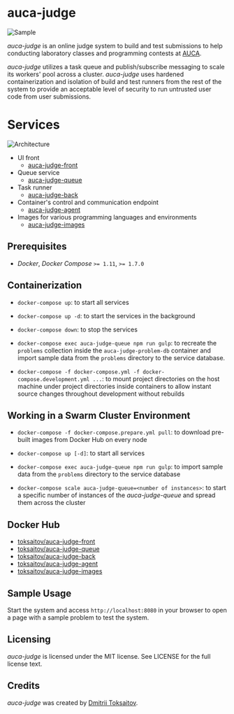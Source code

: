 auca-judge
==========

![Sample](http://i.imgur.com/9CdyTGM.png)

*auca-judge* is an online judge system to build and test submissions to help
conducting laboratory classes and programming contests at
[AUCA](https://www.auca.kg/_/software_engineering_/).

*auca-judge* utilizes a task queue and publish/subscribe messaging to scale its
workers' pool across a cluster. *auca-judge* uses hardened containerization and
isolation of build and test runners from the rest of the system to provide an
acceptable level of security to run untrusted user code from user submissions.

# Services

![Architecture](http://i.imgur.com/JLtDjC5.png)

* UI front
  * [auca-judge-front](https://github.com/toksaitov/auca-judge-front)
* Queue service
  * [auca-judge-queue](https://github.com/toksaitov/auca-judge-queue)
* Task runner
  * [auca-judge-back](https://github.com/toksaitov/auca-judge-back)
* Container's control and communication endpoint
  * [auca-judge-agent](https://github.com/toksaitov/auca-judge-agent)
* Images for various programming languages and environments
  * [auca-judge-images](https://github.com/toksaitov/auca-judge-images)

## Prerequisites

* *Docker*, *Docker Compose* `>= 1.11`, `>= 1.7.0`

## Containerization

* `docker-compose up`: to start all services

* `docker-compose up -d`: to start the services in the background

* `docker-compose down`: to stop the services

* `docker-compose exec auca-judge-queue npm run gulp`: to recreate the
  `problems` collection inside the `auca-judge-problem-db` container and import
  sample data from the `problems` directory to the service database.

* `docker-compose -f docker-compose.yml -f docker-compose.development.yml ...`:
  to mount project directories on the host machine under project directories
  inside containers to allow instant source changes throughout development
  without rebuilds

## Working in a Swarm Cluster Environment

* `docker-compose -f docker-compose.prepare.yml pull`: to download pre-built
  images from Docker Hub on every node

* `docker-compose up [-d]`: to start all services

* `docker-compose exec auca-judge-queue npm run gulp`: to import
  sample data from the `problems` directory to the service database

* `docker-compose scale auca-judge-queue=<number of instances>`: to start a
  specific number of instances of the *auca-judge-queue* and spread them across
  the cluster

## Docker Hub

* [toksaitov/auca-judge-front](https://hub.docker.com/r/toksaitov/auca-judge-front)
* [toksaitov/auca-judge-queue](https://hub.docker.com/r/toksaitov/auca-judge-queue)
* [toksaitov/auca-judge-back](https://hub.docker.com/r/toksaitov/auca-judge-back)
* [toksaitov/auca-judge-agent](https://hub.docker.com/r/toksaitov/auca-judge-agent)
* [toksaitov/auca-judge-images](https://hub.docker.com/r/toksaitov/auca-judge-images)

## Sample Usage

Start the system and access `http://localhost:8080` in your browser to open a
page with a sample problem to test the system.

## Licensing

*auca-judge* is licensed under the MIT license. See LICENSE for the full license
text.

## Credits

*auca-judge* was created by [Dmitrii Toksaitov](https://github.com/toksaitov).
